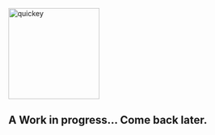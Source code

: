<p align="left">
    <img alt="quickey" src="https://raw.githubusercontent.com/quickey/quickey/master/assets/logo.png" width="180">
</p>

## A Work in progress... Come back later.